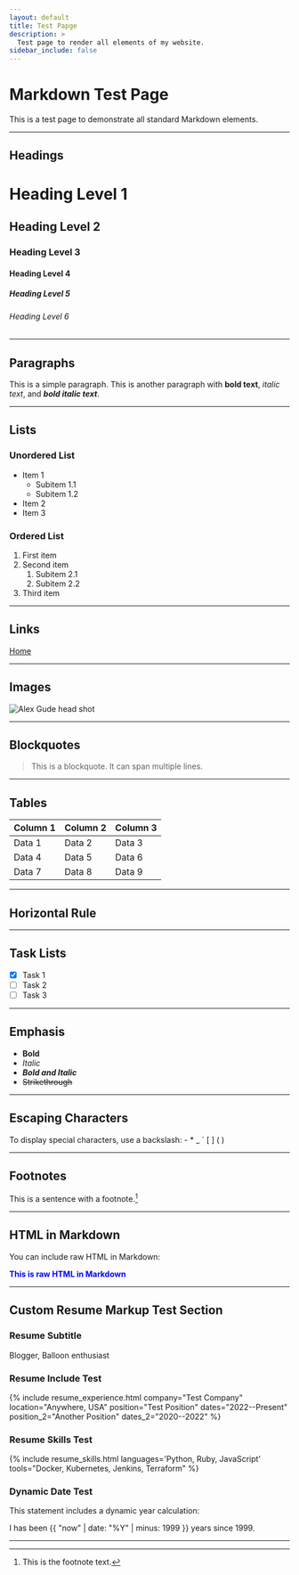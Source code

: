 ```yaml
---
layout: default
title: Test Papge
description: >
  Test page to render all elements of my website.
sidebar_include: false
---
```


# Markdown Test Page

This is a test page to demonstrate all standard Markdown elements.

---

## Headings

# Heading Level 1
## Heading Level 2
### Heading Level 3
#### Heading Level 4
##### Heading Level 5
###### Heading Level 6

---

## Paragraphs

This is a simple paragraph.
This is another paragraph with **bold text**, *italic text*, and ***bold italic text***.

---

## Lists

### Unordered List

- Item 1
  - Subitem 1.1
  - Subitem 1.2
- Item 2
- Item 3

### Ordered List

1. First item
2. Second item
   1. Subitem 2.1
   2. Subitem 2.2
3. Third item

---

## Links

[Home](/)

---

## Images

![Alex Gude head shot](/files/headshot-small.jpg)

---

## Blockquotes

> This is a blockquote.
> It can span multiple lines.

---

## Tables

| Column 1 | Column 2 | Column 3 |
|----------|----------|----------|
| Data 1   | Data 2   | Data 3   |
| Data 4   | Data 5   | Data 6   |
| Data 7   | Data 8   | Data 9   |

---

## Horizontal Rule

---

## Task Lists

- [x] Task 1
- [ ] Task 2
- [ ] Task 3

---

## Emphasis

- **Bold**
- *Italic*
- ***Bold and Italic***
- ~~Strikethrough~~

---

## Escaping Characters

To display special characters, use a backslash:
\- \* \_ \` \[ \] \( \)

---

## Footnotes

This is a sentence with a footnote.[^1]

[^1]: This is the footnote text.

---

## HTML in Markdown

You can include raw HTML in Markdown:

<div style="color: blue; font-weight: bold;">This is raw HTML in Markdown</div>

---

## Custom Resume Markup Test Section

<div class="resume" markdown="1">

### Resume Subtitle

<div class="subtitle">Blogger, Balloon enthusiast</div>

### Resume Include Test

{% include resume_experience.html
company="Test Company"
location="Anywhere, USA"
position="Test Position"
dates="2022--Present"
position_2="Another Position"
dates_2="2020--2022"
%}

### Resume Skills Test

{% include resume_skills.html
languages='Python, Ruby, JavaScript'
tools="Docker, Kubernetes, Jenkins, Terraform"
%}

### Dynamic Date Test

This statement includes a dynamic year calculation:

I has been {{ "now" | date: "%Y" | minus: 1999 }} years since 1999.

</div> <!-- Close the resume div -->

---
